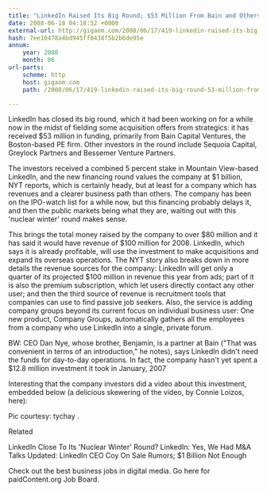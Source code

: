 ```yaml
---
title: "LinkedIn Raised Its Big Round; $53 Million From Bain and Others; $1 Billion Valuation"
date: 2008-06-18 04:18:52 +0000
external-url: http://gigaom.com/2008/06/17/419-linkedin-raised-its-big-round-53-million-from-bain-1-billion-valuation/
hash: 7ee10478a4bd945ff8438f5b2b6de95e
annum:
    year: 2008
    month: 06
url-parts:
    scheme: http
    host: gigaom.com
    path: /2008/06/17/419-linkedin-raised-its-big-round-53-million-from-bain-1-billion-valuation/

---
```


LinkedIn has closed its big round, which it had been working on for a while now in the midst of fielding some acquisition offers from strategics: it has received $53 million in funding, primarily from Bain Capital Ventures, the Boston-based PE firm. Other investors in the round include Sequoia Capital, Greylock Partners and Bessemer Venture Partners. 



The investors received a combined 5 percent stake in Mountain View-based LinkedIn, and the new financing round values the company at $1 billion, NYT reports, which is certainly heady, but at least for a company which has revenues and a clearer business path than others. The company has been on the IPO-watch list for a while now, but this financing probably delays it, and then the public markets being what they are, waiting out with this 'nuclear winter' round makes sense.



This brings the total money raised by the company to over $80 million and it has said it would have revenue of $100 million for 2008. LinkedIn, which says it is already profitable, will use the investment to make acquisitions and expand its overseas operations. The NYT story also breaks down in more details the revenue sources for the company: LinkedIn will get only a quarter of its projected $100 million in revenue this year from ads; part of it is also the premium subscription, which let users directly contact any other user; and then the third source of revenue is recruitment tools that companies can use to find passive job seekers. Also, the service is adding company groups beyond its current focus on individual business user: One new product, Company Groups, automatically gathers all the employees from a company who use LinkedIn into a single, private forum.



BW: CEO Dan Nye, whose brother, Benjamin, is a partner at Bain ("That was convenient in terms of an introduction," he notes), says LinkedIn didn't need the funds for day-to-day operations. In fact, the company hasn't yet spent a $12.8 million investment it took in January, 2007



Interesting that the company investors did a video about this investment, embedded below (a delicious skewering of the video, by Connie Loizos, here):







Pic courtesy: tychay .


Related


LinkedIn Close To Its 'Nuclear Winter' Round?
LinkedIn: Yes, We Had M&A Talks
Updated: LinkedIn CEO Coy On Sale Rumors; $1 Billion Not Enough


Check out the best business jobs in digital media. Go here for paidContent.org Job Board.
